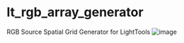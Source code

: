 # lt_rgb_array_generator
RGB Source Spatial Grid Generator for LightTools 
![image](https://github.com/user-attachments/assets/c378a51d-6524-4961-9bc0-b077b11ba133)

